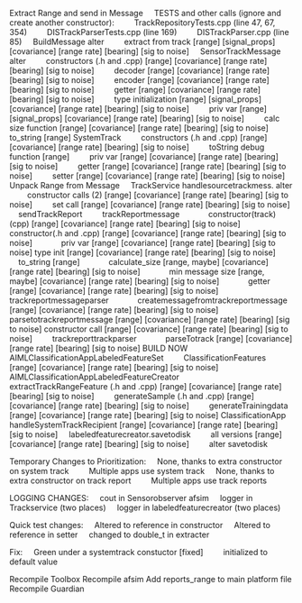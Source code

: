 Extract Range and send in Message
    TESTS and other calls (ignore and create another constructor):
        TrackRepositoryTests.cpp (line 47, 67, 354)
        DISTrackParserTests.cpp (line 169)
        DISTrackParser.cpp (line 85)
    BuildMessage alter
        extract from track [range] [signal_props] [covariance] [range rate] [bearing] [sig to noise]
    SensorTrackMessage alter
        constructors (.h and .cpp) [range] [covariance] [range rate] [bearing] [sig to noise]
        decoder [range] [covariance] [range rate] [bearing] [sig to noise]
        encoder [range] [covariance] [range rate] [bearing] [sig to noise]
        getter [range] [covariance] [range rate] [bearing] [sig to noise]
        type initialization [range] [signal_props] [covariance] [range rate] [bearing] [sig to noise]
        priv var [range] [signal_props] [covariance] [range rate] [bearing] [sig to noise]
        calc size function [range] [covariance] [range rate] [bearing] [sig to noise]
        to_string [range] 
SystemTrack
        constructors (.h and .cpp) [range] [covariance] [range rate] [bearing] [sig to noise]
        toString debug function [range] 
        priv var [range] [covariance] [range rate] [bearing] [sig to noise]
        getter [range] [covariance] [range rate] [bearing] [sig to noise]
        setter [range] [covariance] [range rate] [bearing] [sig to noise]
Unpack Range from Message
    TrackService handlesourcetrackmess. alter
        constructor calls (2) [range] [covariance] [range rate] [bearing] [sig to noise]
        set call [range] [covariance] [range rate] [bearing] [sig to noise]
    sendTrackReport
        trackReportmessage
            constructor(track)(cpp) [range] [covariance] [range rate] [bearing] [sig to noise]
            constructor(.h and .cpp) [range] [covariance] [range rate] [bearing] [sig to noise]
            priv var [range] [covariance] [range rate] [bearing] [sig to noise]
			type init [range] [covariance] [range rate] [bearing] [sig to noise]
            to_string [range]
            calculate_size [range, maybe] [covariance] [range rate] [bearing] [sig to noise]
            min message size [range, maybe] [covariance] [range rate] [bearing] [sig to noise]
            getter [range] [covariance] [range rate] [bearing] [sig to noise]
        trackreportmessageparser
            createmessagefromtrackreportmessage [range] [covariance] [range rate] [bearing] [sig to noise]
            parsetotrackreportmessage [range] [covariance] [range rate] [bearing] [sig to noise]
				constructor call [range] [covariance] [range rate] [bearing] [sig to noise]
        trackreporttrackparser 
            parseTotrack [range] [covariance] [range rate] [bearing] [sig to noise]
	BUILD NOW
	AIMLClassificationAppLabeledFeatureSet
        ClassificationFeatures [range] [covariance] [range rate] [bearing] [sig to noise]
    AIMLClassificationAppLabeledFeatureCreator
        extractTrackRangeFeature (.h and .cpp) [range] [covariance] [range rate] [bearing] [sig to noise]
        generateSample (.h and .cpp) [range] [covariance] [range rate] [bearing] [sig to noise]
        generateTrainingdata [range] [covariance] [range rate] [bearing] [sig to noise]
	ClassificationApp
		handleSystemTrackRecipient [range] [covariance] [range rate] [bearing] [sig to noise]
    labeledfeaturecreator.savetodisk
        all versions [range] [covariance] [range rate] [bearing] [sig to noise]
        alter savetodisk <only filter necessary>

Temporary Changes to Prioritization:
    None, thanks to extra constructor on system track
        Multiple apps use system track
    None, thanks to extra constructor on track report
        Multiple apps use track reports

LOGGING CHANGES:
    cout in Sensorobserver afsim
    logger in Trackservice (two places)
    logger in labeledfeaturecreator (two places)

Quick test changes:
    Altered to reference in constructor
    Altered to reference in setter
    changed to double_t in extracter

Fix:
    Green under a systemtrack constuctor [fixed]
        initialized to default value

Recompile Toolbox
Recompile afsim
Add reports_range to main platform file
Recompile Guardian